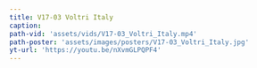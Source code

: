 ```yaml
---
title: V17-03 Voltri Italy
caption:
path-vid: 'assets/vids/V17-03_Voltri_Italy.mp4'
path-poster: 'assets/images/posters/V17-03_Voltri_Italy.jpg'
yt-url: 'https://youtu.be/nXvmGLPQPF4'
---
```

